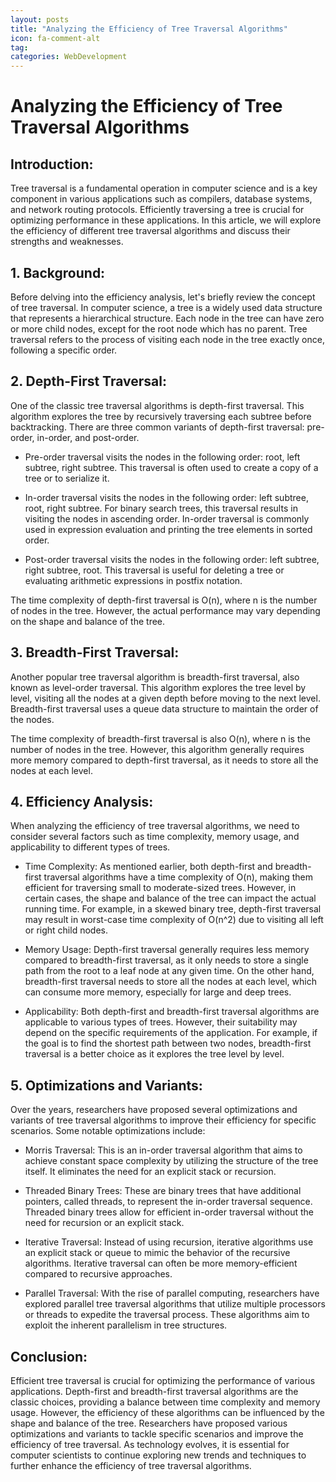 ```yaml
---
layout: posts
title: "Analyzing the Efficiency of Tree Traversal Algorithms"
icon: fa-comment-alt
tag:      
categories: WebDevelopment
---
```



# Analyzing the Efficiency of Tree Traversal Algorithms

## Introduction:
Tree traversal is a fundamental operation in computer science and is a key component in various applications such as compilers, database systems, and network routing protocols. Efficiently traversing a tree is crucial for optimizing performance in these applications. In this article, we will explore the efficiency of different tree traversal algorithms and discuss their strengths and weaknesses.

## 1. Background:
Before delving into the efficiency analysis, let's briefly review the concept of tree traversal. In computer science, a tree is a widely used data structure that represents a hierarchical structure. Each node in the tree can have zero or more child nodes, except for the root node which has no parent. Tree traversal refers to the process of visiting each node in the tree exactly once, following a specific order.

## 2. Depth-First Traversal:
One of the classic tree traversal algorithms is depth-first traversal. This algorithm explores the tree by recursively traversing each subtree before backtracking. There are three common variants of depth-first traversal: pre-order, in-order, and post-order.

- Pre-order traversal visits the nodes in the following order: root, left subtree, right subtree. This traversal is often used to create a copy of a tree or to serialize it.

- In-order traversal visits the nodes in the following order: left subtree, root, right subtree. For binary search trees, this traversal results in visiting the nodes in ascending order. In-order traversal is commonly used in expression evaluation and printing the tree elements in sorted order.

- Post-order traversal visits the nodes in the following order: left subtree, right subtree, root. This traversal is useful for deleting a tree or evaluating arithmetic expressions in postfix notation.

The time complexity of depth-first traversal is O(n), where n is the number of nodes in the tree. However, the actual performance may vary depending on the shape and balance of the tree.

## 3. Breadth-First Traversal:
Another popular tree traversal algorithm is breadth-first traversal, also known as level-order traversal. This algorithm explores the tree level by level, visiting all the nodes at a given depth before moving to the next level. Breadth-first traversal uses a queue data structure to maintain the order of the nodes.

The time complexity of breadth-first traversal is also O(n), where n is the number of nodes in the tree. However, this algorithm generally requires more memory compared to depth-first traversal, as it needs to store all the nodes at each level.

## 4. Efficiency Analysis:
When analyzing the efficiency of tree traversal algorithms, we need to consider several factors such as time complexity, memory usage, and applicability to different types of trees.

- Time Complexity: As mentioned earlier, both depth-first and breadth-first traversal algorithms have a time complexity of O(n), making them efficient for traversing small to moderate-sized trees. However, in certain cases, the shape and balance of the tree can impact the actual running time. For example, in a skewed binary tree, depth-first traversal may result in worst-case time complexity of O(n^2) due to visiting all left or right child nodes.

- Memory Usage: Depth-first traversal generally requires less memory compared to breadth-first traversal, as it only needs to store a single path from the root to a leaf node at any given time. On the other hand, breadth-first traversal needs to store all the nodes at each level, which can consume more memory, especially for large and deep trees.

- Applicability: Both depth-first and breadth-first traversal algorithms are applicable to various types of trees. However, their suitability may depend on the specific requirements of the application. For example, if the goal is to find the shortest path between two nodes, breadth-first traversal is a better choice as it explores the tree level by level.

## 5. Optimizations and Variants:
Over the years, researchers have proposed several optimizations and variants of tree traversal algorithms to improve their efficiency for specific scenarios. Some notable optimizations include:

- Morris Traversal: This is an in-order traversal algorithm that aims to achieve constant space complexity by utilizing the structure of the tree itself. It eliminates the need for an explicit stack or recursion.

- Threaded Binary Trees: These are binary trees that have additional pointers, called threads, to represent the in-order traversal sequence. Threaded binary trees allow for efficient in-order traversal without the need for recursion or an explicit stack.

- Iterative Traversal: Instead of using recursion, iterative algorithms use an explicit stack or queue to mimic the behavior of the recursive algorithms. Iterative traversal can often be more memory-efficient compared to recursive approaches.

- Parallel Traversal: With the rise of parallel computing, researchers have explored parallel tree traversal algorithms that utilize multiple processors or threads to expedite the traversal process. These algorithms aim to exploit the inherent parallelism in tree structures.

## Conclusion:
Efficient tree traversal is crucial for optimizing the performance of various applications. Depth-first and breadth-first traversal algorithms are the classic choices, providing a balance between time complexity and memory usage. However, the efficiency of these algorithms can be influenced by the shape and balance of the tree. Researchers have proposed various optimizations and variants to tackle specific scenarios and improve the efficiency of tree traversal. As technology evolves, it is essential for computer scientists to continue exploring new trends and techniques to further enhance the efficiency of tree traversal algorithms.
